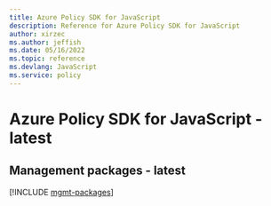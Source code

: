```yaml
---
title: Azure Policy SDK for JavaScript
description: Reference for Azure Policy SDK for JavaScript
author: xirzec
ms.author: jeffish
ms.date: 05/16/2022
ms.topic: reference
ms.devlang: JavaScript
ms.service: policy
---
```

# Azure Policy SDK for JavaScript - latest
## Management packages - latest
[!INCLUDE [mgmt-packages](policy-mgmt-index.md)]
